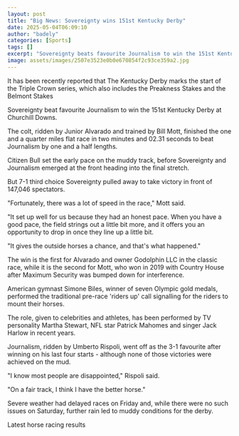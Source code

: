 ```yaml
---
layout: post
title: "Big News: Sovereignty wins 151st Kentucky Derby"
date: 2025-05-04T06:09:10
author: "badely"
categories: [Sports]
tags: []
excerpt: "Sovereignty beats favourite Journalism to win the 151st Kentucky Derby at Churchill Downs."
image: assets/images/2507e3523e0b0e670854f2c93ce359a2.jpg
---
```


It has been recently reported that The Kentucky Derby marks the start of the Triple Crown series, which also includes the Preakness Stakes and the Belmont Stakes

Sovereignty beat favourite Journalism to win the 151st Kentucky Derby at Churchill Downs.

The colt, ridden by Junior Alvarado and trained by Bill Mott, finished the one and a quarter miles flat race in two minutes and 02.31 seconds to beat Journalism by one and a half lengths.

Citizen Bull set the early pace on the muddy track, before Sovereignty and Journalism emerged at the front heading into the final stretch.

But 7-1 third choice Sovereignty pulled away to take victory in front of 147,046 spectators.

"Fortunately, there was a lot of speed in the race," Mott said. 

"It set up well for us because they had an honest pace. When you have a good pace, the field strings out a little bit more, and it offers you an opportunity to drop in once they line up a little bit. 

"It gives the outside horses a chance, and that's what happened."

The win is the first for Alvarado and owner Godolphin LLC in the classic race, while it is the second for Mott, who won in 2019 with Country House after Maximum Security was bumped down for interference.

American gymnast Simone Biles, winner of seven Olympic gold medals, performed the traditional pre-race 'riders up' call signalling for the riders to mount their horses.

The role, given to celebrities and athletes, has been performed by TV personality Martha Stewart, NFL star Patrick Mahomes and singer Jack Harlow in recent years.

Journalism, ridden by Umberto Rispoli, went off as the 3-1 favourite after winning on his last four starts - although none of those victories were achieved on the mud.

"I know most people are disappointed," Rispoli said. 

"On a fair track, I think I have the better horse."

Severe weather had delayed races on Friday and, while there were no such issues on Saturday, further rain led to muddy conditions for the derby.

Latest horse racing results

